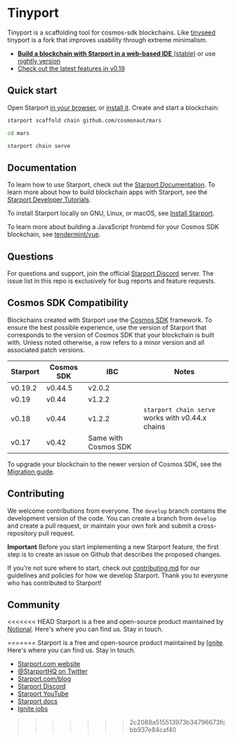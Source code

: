 # Tinyport


Tinyport is a scaffolding tool for cosmos-sdk blockchains. Like [tinyseed](https://github.com/notional-labs/tinyseed) tinyport is a fork that improves usability through extreme minimalism. 

* [**Build a blockchain with Starport in a web-based IDE** (stable)](https://gitpod.io/#https://github.com/tendermint/starport/tree/master) or use [nightly version](https://gitpod.io/#https://github.com/tendermint/starport/)
* [Check out the latest features in v0.19](https://starport.com/blog/starport-v0-19)

## Quick start

Open Starport [in your browser](https://gitpod.io/#https://github.com/tendermint/starport/tree/master), or [install it](https://docs.starport.network/guide/install.html). Create and start a blockchain:

```bash
starport scaffold chain github.com/cosmonaut/mars

cd mars

starport chain serve
```

## Documentation

To learn how to use Starport, check out the [Starport Documentation](https://docs.starport.com). To learn more about how to build blockchain apps with Starport, see the [Starport Developer Tutorials](https://docs.starport.com/guide/). 

To install Starport locally on GNU, Linux, or macOS, see [Install Starport](https://docs.starport.com/guide/install.html).

To learn more about building a JavaScript frontend for your Cosmos SDK blockchain, see [tendermint/vue](https://github.com/tendermint/vue).

## Questions

For questions and support, join the official [Starport Discord](https://discord.gg/ignt) server. The issue list in this repo is exclusively for bug reports and feature requests.

## Cosmos SDK Compatibility

Blockchains created with Starport use the [Cosmos SDK](https://github.com/cosmos/cosmos-sdk/) framework. To ensure the best possible experience, use the version of Starport that corresponds to the version of Cosmos SDK that your blockchain is built with. Unless noted otherwise, a row refers to a minor version and all associated patch versions.

| Starport | Cosmos SDK | IBC                  | Notes                                            |
| -------- | ---------- | -------------------- | ------------------------------------------------ |
| v0.19.2  | v0.44.5    | v2.0.2               | |
| v0.19    | v0.44      | v1.2.2               | |
| v0.18    | v0.44      | v1.2.2               | `starport chain serve` works with v0.44.x chains |
| v0.17    | v0.42      | Same with Cosmos SDK | |

To upgrade your blockchain to the newer version of Cosmos SDK, see the [Migration guide](https://docs.starport.com/migration/).

## Contributing

We welcome contributions from everyone. The `develop` branch contains the development version of the code. You can create a branch from `develop` and create a pull request, or maintain your own fork and submit a cross-repository pull request. 

**Important** Before you start implementing a new Starport feature, the first step is to create an issue on Github that describes the proposed changes.

If you're not sure where to start, check out [contributing.md](contributing.md) for our guidelines and policies for how we develop Starport. Thank you to everyone who has contributed to Starport!

## Community

<<<<<<< HEAD
Starport is a free and open-source product maintained by [Notional](https://notional.ventures). Here's where you can find us. Stay in touch.


=======
Starport is a free and open-source product maintained by [Ignite](https://ignt.com). Here's where you can find us. Stay in touch.

- [Starport.com website](https://starport.com)
- [@StarportHQ on Twitter](https://twitter.com/StarportHQ)
- [Starport.com/blog](https://starport.com/blog/)
- [Starport Discord](https://discord.gg/ignt)
- [Starport YouTube](https://www.youtube.com/channel/UCXMndYLK7OuvjvElSeSWJ1Q)
- [Starport docs](https://docs.starport.com/)
- [Ignite jobs](https://ignt.com/careers/)
>>>>>>> 2c2088a515513973b34796673fcbb937e84caf40
